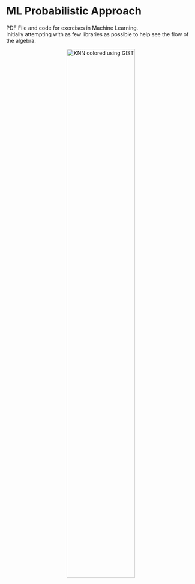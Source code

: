 # ML Probabilistic Approach
PDF File and code for exercises in Machine Learning. </br>
Initially attempting with as few libraries as possible to help see the flow of the algebra.


<p align="center"><img src="https://raw.githubusercontent.com/jbrdge/ML_using_probability/master/KNN-GISTplot.png" alt="KNN colored using GIST" width="60%"></p>
